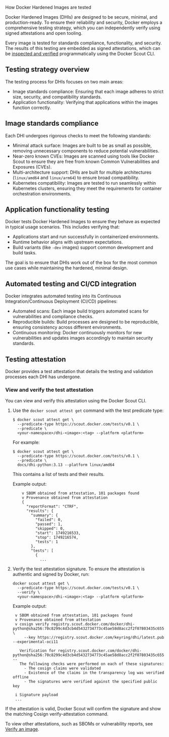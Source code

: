 How Docker Hardened Images are tested


Docker Hardened Images (DHIs) are designed to be secure, minimal, and
production-ready. To ensure their reliability and security, Docker employs a
comprehensive testing strategy, which you can independently verify using signed
attestations and open tooling.

Every image is tested for standards compliance, functionality, and security. The
results of this testing are embedded as signed attestations, which can be
[inspected and verified](#view-and-verify-the-test-attestation) programmatically
using the Docker Scout CLI.

## Testing strategy overview

The testing process for DHIs focuses on two main areas:

- Image standards compliance: Ensuring that each image adheres to strict size,
  security, and compatibility standards.
- Application functionality: Verifying that applications within the images
  function correctly.

## Image standards compliance

Each DHI undergoes rigorous checks to meet the following standards:

- Minimal attack surface: Images are built to be as small as possible, removing
  unnecessary components to reduce potential vulnerabilities.
- Near-zero known CVEs: Images are scanned using tools like Docker Scout to
  ensure they are free from known Common Vulnerabilities and Exposures (CVEs).
- Multi-architecture support: DHIs are built for multiple architectures
  (`linux/amd64` and `linux/arm64`) to ensure broad compatibility.
- Kubernetes compatibility: Images are tested to run seamlessly within
  Kubernetes clusters, ensuring they meet the requirements for container
  orchestration environments.

## Application functionality testing

Docker tests Docker Hardened Images to ensure they behave as expected in typical
usage scenarios. This includes verifying that:

- Applications start and run successfully in containerized environments.
- Runtime behavior aligns with upstream expectations.
- Build variants (like `-dev` images) support common development and build tasks.

The goal is to ensure that DHIs work out of the box for the most common use
cases while maintaining the hardened, minimal design.

## Automated testing and CI/CD integration

Docker integrates automated testing into its Continuous Integration/Continuous
Deployment (CI/CD) pipelines:

- Automated scans: Each image build triggers automated scans for vulnerabilities
  and compliance checks.
- Reproducible builds: Build processes are designed to be reproducible, ensuring
  consistency across different environments.
- Continuous monitoring: Docker continuously monitors for new vulnerabilities
  and updates images accordingly to maintain security standards.

## Testing attestation

Docker provides a test attestation that details the testing and validation
processes each DHI has undergone.

### View and verify the test attestation

You can view and verify this attestation using the Docker Scout CLI.

1. Use the `docker scout attest get` command with the test predicate type:

   ```console
   $ docker scout attest get \
     --predicate-type https://scout.docker.com/tests/v0.1 \
     --predicate \
     <your-namespace>/dhi-<image>:<tag> --platform <platform>
   ```

   For example:

   ```console
   $ docker scout attest get \
     --predicate-type https://scout.docker.com/tests/v0.1 \
     --predicate \
     docs/dhi-python:3.13 --platform linux/amd64
   ```

   This contains a list of tests and their results.

   Example output:

    ```console
        v SBOM obtained from attestation, 101 packages found
        v Provenance obtained from attestation
        {
          "reportFormat": "CTRF",
          "results": {
            "summary": {
              "failed": 0,
              "passed": 1,
              "skipped": 0,
              "start": 1749216533,
              "stop": 1749216574,
              "tests": 1
            },
            "tests": [
              {
                ...
   ```

2. Verify the test attestation signature. To ensure the attestation is authentic
   and signed by Docker, run:

   ```console
   docker scout attest get \
     --predicate-type https://scout.docker.com/tests/v0.1 \
     --verify \
     <your-namespace>/dhi-<image>:<tag> --platform <platform>
   ```

   Example output:
   
   ```console
    v SBOM obtained from attestation, 101 packages found
    v Provenance obtained from attestation
    v cosign verify registry.scout.docker.com/docker/dhi-python@sha256:70c8299c4d3cb4d5432734773c45ae58d8acc2f2f07803435c65515f662136d5 \
        --key https://registry.scout.docker.com/keyring/dhi/latest.pub --experimental-oci11

      Verification for registry.scout.docker.com/docker/dhi-python@sha256:70c8299c4d3cb4d5432734773c45ae58d8acc2f2f07803435c65515f662136d5 --
      The following checks were performed on each of these signatures:
        - The cosign claims were validated
        - Existence of the claims in the transparency log was verified offline
        - The signatures were verified against the specified public key

    i Signature payload
    ...
    ```

If the attestation is valid, Docker Scout will confirm the signature and show
the matching Cosign verify-attestation command.

To view other attestations, such as SBOMs or vulnerability reports, see [Verify
an image](../how-to/verify.md).
